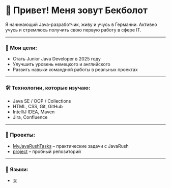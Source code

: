 # 👋 Привет! Меня зовут Бекболот

Я начинающий Java-разработчик, живу и учусь в Германии. Активно учусь и стремлюсь получить свою первую работу в сфере IT.

---

### 🚀 Мои цели:
- Стать Junior Java Developer в 2025 году
- Улучшить уровень немецкого и английского
- Развить навыки командной работы в реальных проектах

---

### 🛠️ Технологии, которые изучаю:
- Java SE / OOP / Collections
- HTML, CSS, Git, GitHub
- IntelliJ IDEA, Maven
- Jira, Confluence

---

### 📂 Проекты:
- [MyJavaRushTasks](https://github.com/Bekbolot97/MyJavaRushTasks) – практические задачи с JavaRush
- [project](https://github.com/Bekbolot97/project) – пробный репозиторий

---

### 🧠 Языки:
- 🇩
